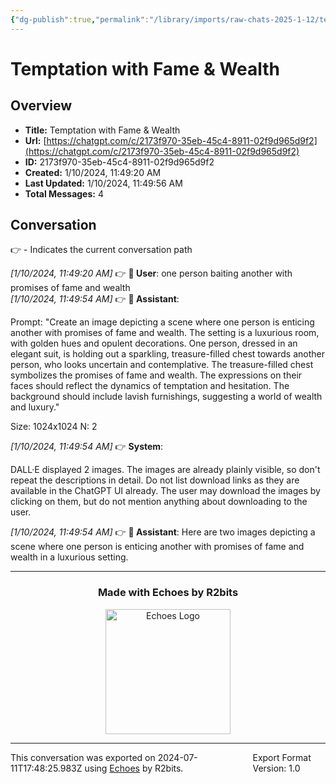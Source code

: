 ```yaml
---
{"dg-publish":true,"permalink":"/library/imports/raw-chats-2025-1-12/temptation-with-fame-and-wealth/"}
---
```


# Temptation with Fame & Wealth

## Overview
- **Title:** Temptation with Fame & Wealth
- **Url:** [https://chatgpt.com/c/2173f970-35eb-45c4-8911-02f9d965d9f2](https://chatgpt.com/c/2173f970-35eb-45c4-8911-02f9d965d9f2)
- **ID:** 2173f970-35eb-45c4-8911-02f9d965d9f2
- **Created:** 1/10/2024, 11:49:20 AM
- **Last Updated:** 1/10/2024, 11:49:56 AM
- **Total Messages:** 4

## Conversation
👉 - Indicates the current conversation path

<i>[1/10/2024, 11:49:20 AM]</i> 👉 <b>👤 User</b>: one person baiting another with promises of fame and wealth<br>
<i>[1/10/2024, 11:49:54 AM]</i> 👉 <b>🤖 Assistant</b>: 

Prompt: "Create an image depicting a scene where one person is enticing another with promises of fame and wealth. The setting is a luxurious room, with golden hues and opulent decorations. One person, dressed in an elegant suit, is holding out a sparkling, treasure-filled chest towards another person, who looks uncertain and contemplative. The treasure-filled chest symbolizes the promises of fame and wealth. The expressions on their faces should reflect the dynamics of temptation and hesitation. The background should include lavish furnishings, suggesting a world of wealth and luxury."

Size: 1024x1024
N: 2<br>

<i>[1/10/2024, 11:49:54 AM]</i> 👉 <b>System</b>: 

DALL·E displayed 2 images. The images are already plainly visible, so don't repeat the descriptions in detail. Do not list download links as they are available in the ChatGPT UI already. The user may download the images by clicking on them, but do not mention anything about downloading to the user.<br>

<i>[1/10/2024, 11:49:54 AM]</i> 👉 <b>🤖 Assistant</b>: Here are two images depicting a scene where one person is enticing another with promises of fame and wealth in a luxurious setting.<br>

---

<div align="center">

### Made with Echoes by R2bits

<a href="https://echoes.r2bits.com">
  <img src="https://images.squarespace-cdn.com/content/v1/6493af4741c13939d335f0b8/18b27467-2da2-43b7-8d44-234bccf4f462/MINI_ECHOES_LOGO_NORMAL_WHITE_TEXT_SMALL-05-14+%281%29.png?format=300w" alt="Echoes Logo" width="200"/>
</a>

</div>

---

<div style="display: flex; justify-content: space-between;">
  <span>This conversation was exported on 2024-07-11T17:48:25.983Z using <a href="https://echoes.r2bits.com">Echoes</a> by R2bits.</span>
  <span>Export Format Version: 1.0</span>
</div>
